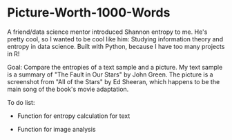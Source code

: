 # Picture-Worth-1000-Words

A friend/data science mentor introduced Shannon entropy to me. He's pretty cool, so I wanted to be cool like him: Studying information theory and entropy in data science. Built with Python, because I have too many projects in R!

Goal: Compare the entropies of a text sample and a picture. My text sample is a summary of "The Fault in Our Stars" by John Green. The picture is a screenshot from "All of the Stars" by Ed Sheeran, which happens to be the main song of the book's movie adaptation.

To do list:

* Function for entropy calculation for text

* Function for image analysis
